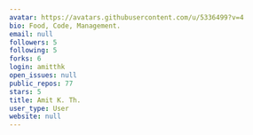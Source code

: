 ```yaml
---
avatar: https://avatars.githubusercontent.com/u/5336499?v=4
bio: Food, Code, Management.
email: null
followers: 5
following: 5
forks: 6
login: amitthk
open_issues: null
public_repos: 77
stars: 5
title: Amit K. Th.
user_type: User
website: null
---
```

